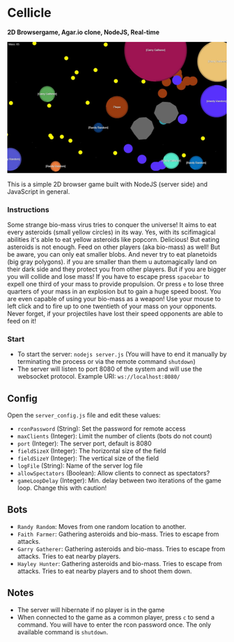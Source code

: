 # Cellicle

**2D Browsergame, Agar.io clone, NodeJS, Real-time**

![Screenshot of the game](cellicle.jpg)

This is a simple 2D browser game built with NodeJS (server side) and JavaScript in general.

### Instructions

Some strange bio-mass virus tries to conquer the universe! It aims to eat every asteroids (small yellow circles) in its way. Yes, with its scifimagical abilities it's able to eat yellow asteroids like popcorn. Delicious! But eating asteroids is not enough. Feed on other players (aka bio-mass) as well! But be aware, you can only eat smaller blobs. And never try to eat planetoids (big gray polygons). if you are smaller than them u automagically land on their dark side and they protect you from other players. But if you are bigger you will collide and lose mass! If you have to escape press `spacebar` to expell one third of your mass to provide propulsion. Or press `e` to lose three quarters of your mass in an explosion but to gain a huge speed boost. You are even capable of using your bio-mass as a weapon! Use your mouse to left click and to fire up to one twentieth of your mass on your opponents. Never forget, if your projectiles have lost their speed opponents are able to feed on it!

### Start

* To start the server: `nodejs server.js` (You will have to end it manually by terminating the process or via the remote command `shutdown`)
* The server will listen to port 8080 of the system and will use the websocket protocol. Example URI: `ws://localhost:8080/`

## Config

Open the `server_config.js` file and edit these values:

* `rconPassword` (String): Set the password for remote access
* `maxClients` (Integer): Limit the number of clients (bots do not count)
* `port` (Integer): The server port, default is 8080
* `fieldSizeX` (Integer): The horizontal size of the field
* `fieldSizeY` (Integer): The vertical size of the field
* `logFile` (String): Name of the server log file
* `allowSpectators` (Boolean): Allow clients to connect as spectators?
* `gameLoopDelay` (Integer): Min. delay between two iterations of the game loop. Change this with caution!

## Bots

* `Randy Random`: Moves from one random location to another.
* `Faith Farmer`: Gathering asteroids and bio-mass. Tries to escape from attacks.
* `Garry Gatherer`: Gathering asteroids and bio-mass. Tries to escape from attacks. Tries to eat nearby players.
* `Hayley Hunter`: Gathering asteroids and bio-mass. Tries to escape from attacks. Tries to eat nearby players and to shoot them down.

## Notes

* The server will hibernate if no player is in the game
* When connected to the game as a common player, press `c` to send a command. You will have to enter the rcon password once. The only available command is `shutdown`.